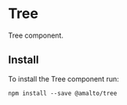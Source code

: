# Tree

Tree component.

## Install
To install the Tree component run:
```terminal
npm install --save @amalto/tree
```